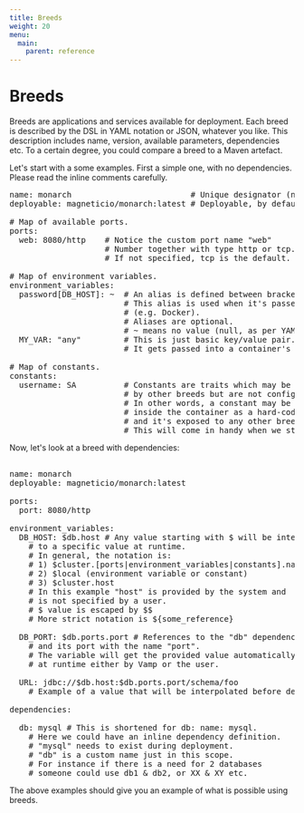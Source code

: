 ```yaml
---
title: Breeds
weight: 20
menu:
  main:
    parent: reference
---
```

# Breeds

Breeds are applications and services available for deployment. Each breed is described by the DSL in YAML notation or JSON, whatever you like. This description includes name, version, available parameters, dependencies etc.
To a certain degree, you could compare a breed to a Maven artefact.

Let's start with a some examples. First a simple one, with no dependencies. Please read the inline comments carefully.

<pre class="prettyprint lang-yaml">
name: monarch                         # Unique designator (name).
deployable: magneticio/monarch:latest # Deployable, by default a Docker image.
                                      
# Map of available ports.
ports:
  web: 8080/http    # Notice the custom port name "web"
                    # Number together with type http or tcp. 
                    # If not specified, tcp is the default.

# Map of environment variables.
environment_variables:
  password[DB_HOST]: ~  # An alias is defined between brackets.
                        # This alias is used when it's passed to a deployable  
                        # (e.g. Docker).
                        # Aliases are optional.
                        # ~ means no value (null, as per YAML spec).
  MY_VAR: "any"         # This is just basic key/value pair. 
                        # It gets passed into a container's environment as is.

# Map of constants.
constants:
  username: SA          # Constants are traits which may be required
                        # by other breeds but are not configurable.
                        # In other words, a constant may be used
                        # inside the container as a hard-coded value 
                        # and it's exposed to any other breed as is.
                        # This will come in handy when we start composing blueprints.
</pre>

Now, let's look at a breed with dependencies:

<pre class="prettyprint lang-yaml"> 
name: monarch
deployable: magneticio/monarch:latest

ports:
  port: 8080/http

environment_variables:
  DB_HOST: $db.host # Any value starting with $ will be interpolated  
    # to a specific value at runtime. 
    # In general, the notation is:
    # 1) $cluster.[ports|environment_variables|constants].name
    # 2) $local (environment variable or constant)
    # 3) $cluster.host
    # In this example "host" is provided by the system and 
    # is not specified by a user.
    # $ value is escaped by $$
    # More strict notation is ${some_reference}

  DB_PORT: $db.ports.port # References to the "db" dependency 
    # and its port with the name "port". 
    # The variable will get the provided value automatically 
    # at runtime either by Vamp or the user.

  URL: jdbc://$db.host:$db.ports.port/schema/foo
    # Example of a value that will be interpolated before deployment.
      
dependencies:

  db: mysql # This is shortened for db: name: mysql. 
    # Here we could have an inline dependency definition. 
    # "mysql" needs to exist during deployment. 
    # "db" is a custom name just in this scope. 
    # For instance if there is a need for 2 databases 
    # someone could use db1 & db2, or XX & XY etc.
</pre>

The above examples should give you an example of what is possible using breeds.